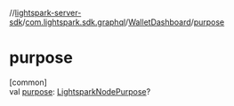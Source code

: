 //[lightspark-server-sdk](../../../index.md)/[com.lightspark.sdk.graphql](../index.md)/[WalletDashboard](index.md)/[purpose](purpose.md)

# purpose

[common]\
val [purpose](purpose.md): [LightsparkNodePurpose](../../com.lightspark.sdk.model/-lightspark-node-purpose/index.md)?
